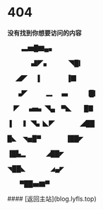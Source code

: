 # 404
**没有找到你想要访问的内容**
<html>
<p>       　  　▃▆█▇▄▖  </p>
<p>　 　 　 ▟◤▖　　　◥█▎  </p>
<p>   　 ◢◤　 ▐　　　 　▐▉  </p>
<p>　 ▗◤　　　▂　▗▖　　▕█▎  </p>
<p>　◤　▗▅▖◥▄　▀◣　　█▊  </p>
<p>▐　▕▎◥▖◣◤　　　　◢██  </p>
<p>█◣　◥▅█▀　　　　▐██◤  </p>
<p>▐█▙▂　　     　◢██◤  </p>
<p>◥██◣　　　　◢▄◤  </p>
<p> 　　▀██▅▇▀  </p>
</html>
#### [返回主站](blog.lyfls.top)
